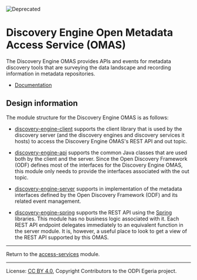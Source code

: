 <!-- SPDX-License-Identifier: CC-BY-4.0 -->
<!-- Copyright Contributors to the ODPi Egeria project. -->

![Deprecated](../../../images/egeria-content-status-deprecated.png#pagewidth)

# Discovery Engine Open Metadata Access Service (OMAS)

The Discovery Engine OMAS provides APIs and events for metadata discovery tools
that are surveying the data landscape and recording information in
metadata repositories.

* [Documentation](https://egeria-project.org/services/omas/discovery-engine/overview)

## Design information

The module structure for the Discovery Engine OMAS is as follows:

* [discovery-engine-client](discovery-engine-client) supports the client library that is used by
the discovery server (and the discovery engines and discovery services it hosts) to
access the Discovery Engine OMAS's REST API and out topic.

* [discovery-engine-api](discovery-engine-api) supports the common Java classes that are used both by the client and the server.
Since the Open Discovery Framework (ODF) defines most of the
interfaces for the Discovery Engine OMAS, this module only needs to provide the
interfaces associated with the out topic.

* [discovery-engine-server](discovery-engine-server) supports in implementation of the metadata interfaces
defined by the Open Discovery Framework (ODF) and its related event management.

* [discovery-engine-spring](discovery-engine-spring) supports the REST API using the [Spring](../../../developer-resources/Spring.md) libraries.
This module has no business logic associated with it.
Each REST API endpoint delegates immediately to an
equivalent function in the server module.
It is, however, a useful place to look to get a view of the
REST API supported by this OMAS.


----
Return to the [access-services](..) module.

----
License: [CC BY 4.0](https://creativecommons.org/licenses/by/4.0/),
Copyright Contributors to the ODPi Egeria project.

